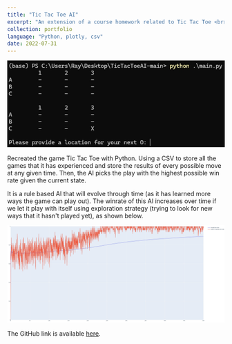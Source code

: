 ```yaml
---
title: "Tic Tac Toe AI"
excerpt: "An extension of a course homework related to Tic Tac Toe <br><img src='/images/portfolio/tictactoe-trained.png'>"
collection: portfolio
language: "Python, plotly, csv"
date: 2022-07-31
---
```


<img src='/images/portfolio/tictactoe-ai.png'>

Recreated the game Tic Tac Toe with Python. Using a CSV to store all the games that it has experienced and store the results of every possible move at any given time. Then, the AI picks the play with the highest possible win rate given the current state. 

It is a rule based AI that will evolve through time (as it has learned more ways the game can play out). The winrate of this AI increases over time if we let it play with itself using exploration strategy (trying to look for new ways that it hasn't played yet), as shown below. 

<img src='/images/portfolio/tictactoe-trained.png'>

The GitHub link is available [here](https://github.com/Lei-Tin/TicTacToeAI/tree/main). 
